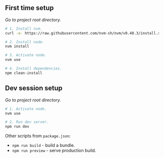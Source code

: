 ## First time setup

_Go to project root directory._

```bash
# 1. Install nvm.
curl -o- https://raw.githubusercontent.com/nvm-sh/nvm/v0.40.3/install.sh | bash

# 2. Install node.
nvm install

# 3. Activate node.
nvm use

# 4. Install dependencies.
npm clean-install
```


## Dev session setup

_Go to project root directory._

```bash
# 1. Activate node.
nvm use

# 2. Run dev server.
npm run dev
```

Other scripts from `package.json`:

- `npm run build` - build a bundle.
- `npm run preview` - serve production build.

